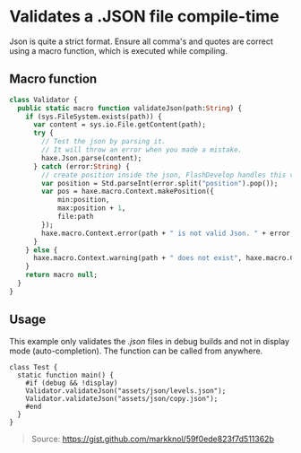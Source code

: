 # Validates a .JSON file compile-time

Json is quite a strict format. 
Ensure all comma's and quotes are correct using a macro function, which is executed while compiling.

## Macro function

```haxe
class Validator {
  public static macro function validateJson(path:String) {
    if (sys.FileSystem.exists(path)) {
      var content = sys.io.File.getContent(path);
      try {
        // Test the json by parsing it. 
        // It will throw an error when you made a mistake.
        haxe.Json.parse(content);
      } catch (error:String) {
        // create position inside the json, FlashDevelop handles this very nice.
        var position = Std.parseInt(error.split("position").pop());
        var pos = haxe.macro.Context.makePosition({
            min:position,
            max:position + 1,
            file:path
        });
        haxe.macro.Context.error(path + " is not valid Json. " + error, pos);
      }
    } else {
      haxe.macro.Context.warning(path + " does not exist", haxe.macro.Context.currentPos());
    }
    return macro null;
  }
}
```

## Usage

This example only validates the _.json_ files in debug builds and not in display mode (auto-completion). 
The function can be called from anywhere.

```
class Test {
  static function main() {
    #if (debug && !display)
    Validator.validateJson("assets/json/levels.json");
    Validator.validateJson("assets/json/copy.json");
    #end
  }
}
```

> Source: <https://gist.github.com/markknol/59f0ede823f7d511362b>